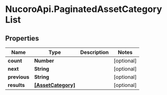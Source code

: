 # NucoroApi.PaginatedAssetCategoryList

## Properties

Name | Type | Description | Notes
------------ | ------------- | ------------- | -------------
**count** | **Number** |  | [optional] 
**next** | **String** |  | [optional] 
**previous** | **String** |  | [optional] 
**results** | [**[AssetCategory]**](AssetCategory.md) |  | [optional] 


